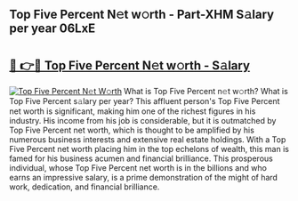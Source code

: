 ## Top Five Percent N𝚎t w𝚘rth - Part-XHM S𝚊lary per year 06LxE

# <h2><a href="http://gc1sx3t.nevu.top/?p=Top+Five+Percent">🔗 👉🔴 Top Five Percent N𝚎t w𝚘rth - S𝚊lary</a></h2>

[![Top Five Percent N𝚎t W𝚘rth](https://i.imgur.com/Oavwk0R.jpeg)](http://gc1sx3t.nevu.top/?p=Top+Five+Percent)
What is Top Five Percent n𝚎t w𝚘rth? What is Top Five Percent s𝚊lary per year?
This affluent person's Top Five Percent net worth is significant, making him one of the richest figures in his industry. His income from his job is considerable, but it is outmatched by Top Five Percent net worth, which is thought to be amplified by his numerous business interests and extensive real estate holdings. With a Top Five Percent net worth placing him in the top echelons of wealth, this man is famed for his business acumen and financial brilliance. This prosperous individual, whose Top Five Percent net worth is in the billions and who earns an impressive salary, is a prime demonstration of the might of hard work, dedication, and financial brilliance.
